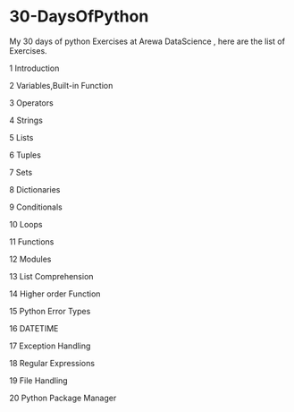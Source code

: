 # 30-DaysOfPython

My 30 days of python Exercises at Arewa DataScience , here are the list of Exercises.

1 Introduction

2 Variables,Built-in Function

3 Operators

4 Strings

5 Lists

6 Tuples

7 Sets

8 Dictionaries

9 Conditionals

10 Loops

11 Functions

12 Modules

13 List Comprehension

14 Higher order Function

15 Python Error Types

16 DATETIME

17 Exception Handling

18 Regular Expressions

19 File Handling

20 Python Package Manager
